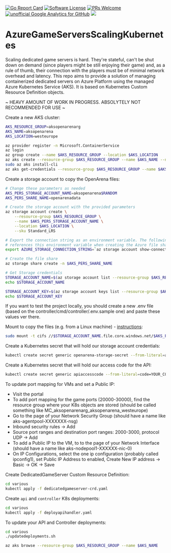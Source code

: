 [![Go Report Card](https://goreportcard.com/badge/github.com/dgkanatsios/AzureGameServersScalingKubernetes)](https://goreportcard.com/report/github.com/dgkanatsios/AzureGameServersScalingKubernetes)
[![Software License](https://img.shields.io/badge/license-MIT-brightgreen.svg?style=flat-square)](LICENSE)
[![PRs Welcome](https://img.shields.io/badge/PRs-welcome-brightgreen.svg?style=flat-square)](http://makeapullrequest.com)
[![unofficial Google Analytics for GitHub](https://gaforgithub.azurewebsites.net/api?repo=AzureGameServersScalingKubernetes)](https://github.com/dgkanatsios/gaforgithub)
![](https://img.shields.io/badge/status-alpha-red.svg)

# AzureGameServersScalingKubernetes

Scaling dedicated game servers is hard. They're stateful, can't be shut down on demand (since players might be still enjoying their game) and, as a rule of thumb, their connection with the players must be of minimal network overhead and latency. This repo aims to provide a solution of managing containerized dedicated servers on Azure Platform using the managed Azure Kubernetes Service (AKS). It is based on Kubernetes Custom Resource Definition objects. 

~ HEAVY AMOUNT OF WORK IN PROGRESS. ABSOLYTELY NOT RECOMMENDED FOR USE ~

Create a new AKS cluster: 

```bash
AKS_RESOURCE_GROUP=aksopenarenarg
AKS_NAME=aksopenarena
AKS_LOCATION=westeurope 

az provider register -n Microsoft.ContainerService
az login
az group create --name $AKS_RESOURCE_GROUP --location $AKS_LOCATION
az aks create --resource-group $AKS_RESOURCE_GROUP --name $AKS_NAME --node-count 1 --ssh-key-value ~/.ssh/id_rsa.pub --node-vm-size Standard_A1_v2 --kubernetes-version 1.9.6 #this will take some time...
sudo az aks install-cli
az aks get-credentials --resource-group $AKS_RESOURCE_GROUP --name $AKS_NAME
```

Create a storage account to copy the OpenArena files:

```bash
# Change these parameters as needed
AKS_PERS_STORAGE_ACCOUNT_NAME=aksopenarena$RANDOM
AKS_PERS_SHARE_NAME=openarenadata

# Create the storage account with the provided parameters
az storage account create \
    --resource-group $AKS_RESOURCE_GROUP \
    --name $AKS_PERS_STORAGE_ACCOUNT_NAME \
    --location $AKS_LOCATION \
    --sku Standard_LRS

# Export the connection string as an environment variable. The following 'az storage share create' command
# references this environment variable when creating the Azure file share.
export AZURE_STORAGE_CONNECTION_STRING=`az storage account show-connection-string --resource-group $AKS_RESOURCE_GROUP --name $AKS_PERS_STORAGE_ACCOUNT_NAME --output tsv`

# Create the file share
az storage share create -n $AKS_PERS_SHARE_NAME

# Get Storage credentials
STORAGE_ACCOUNT_NAME=$(az storage account list --resource-group $AKS_RESOURCE_GROUP --query "[?contains(name,'$AKS_PERS_STORAGE_ACCOUNT_NAME')].[name]" --output tsv)
echo $STORAGE_ACCOUNT_NAME

STORAGE_ACCOUNT_KEY=$(az storage account keys list --resource-group $AKS_RESOURCE_GROUP --account-name $STORAGE_ACCOUNT_NAME --query "[0].value" --output tsv)
echo $STORAGE_ACCOUNT_KEY
```

If you want to test the project locally, you should create a new .env file (based on the controller/cmd/controller/.env.sample one) and paste these values ver there.

Mount to copy the files (e.g. from a Linux machine) - [instructions](https://docs.microsoft.com/en-us/azure/storage/files/storage-how-to-use-files-linux):
```bash
sudo mount -t cifs //$STORAGE_ACCOUNT_NAME.file.core.windows.net/$AKS_PERS_SHARE_NAME /path -o vers=3.0,username=$STORAGE_ACCOUNT_NAME,password=$STORAGE_ACCOUNT_KEY,dir_mode=0777,file_mode=0777
```

Create a Kubernetes secret that will hold our storage account credentials:
```bash
kubectl create secret generic openarena-storage-secret --from-literal=azurestorageaccountname=$STORAGE_ACCOUNT_NAME --from-literal=azurestorageaccountkey=$STORAGE_ACCOUNT_KEY
```

Create a Kubernetes secret that will hold our access code for the API:
```bash
kubectl create secret generic apiaccesscode --from-literal=code=YOUR_CODE_HERE
```

To update port mapping for VMs and set a Public IP:
- Visit the portal
- To add port mapping for the game ports (20000-30000), find the resource group where your K8s objects are stored (should be called something like MC_aksopenarenarg_aksopenarena_westeurope)
- Go to the page of your Network Security Group (should have a name like aks-agentpool-XXXXXXX-nsg)
- Inbound security rules -> Add 
- Source port ranges and destination port ranges: 2000-3000, protocol UDP -> Add
- To add a Public IP to the VM, to to the page of your Network Interface (should have a name like aks-nodepool1-XXXXXX-nic-0)
- On IP Configurations, select the one ip configuration (probably called ipconfig1), set Public IP Address to enabled, Create New IP address -> Basic -> OK -> Save

Create DedicatedGameServer Custom Resource Definition:
```bash
cd various
kubectl apply -f dedicatedgameserver-crd.yaml
```

Create `api` and `controller` K8s deployments:
```bash
cd various
kubectl apply -f deployapihandler.yaml
```

To update your API and Controller deployments:
```bash
cd various
./updatedeployments.sh
```

```bash
az aks browse --resource-group $AKS_RESOURCE_GROUP --name $AKS_NAME
```